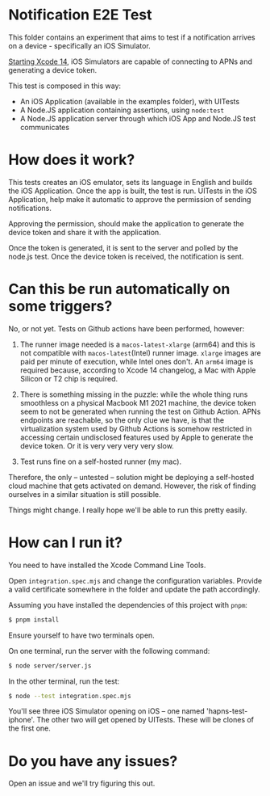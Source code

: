 # Notification E2E Test

This folder contains an experiment that aims to test if a notification arrives on a device - specifically an iOS Simulator.

[Starting Xcode 14](https://developer.apple.com/documentation/xcode-release-notes/xcode-14-release-notes#Simulator), iOS Simulators are capable of connecting to APNs and generating a device token.

This test is composed in this way:

- An iOS Application (available in the examples folder), with UITests
- A Node.JS application containing assertions, using `node:test`
- A Node.JS application server through which iOS App and Node.JS test communicates

# How does it work?

This tests creates an iOS emulator, sets its language in English and builds the iOS Application. Once the app is built, the test is run.
UITests in the iOS Application, help make it automatic to approve the permission of sending notifications.

Approving the permission, should make the application to generate the device token and share it with the application.

Once the token is generated, it is sent to the server and polled by the node.js test. Once the device token is received, the notification is sent.

# Can this be run automatically on some triggers?

No, or not yet.
Tests on Github actions have been performed, however:

1. The runner image needed is a `macos-latest-xlarge` (arm64) and this is not compatible with `macos-latest`(Intel) runner image. `xlarge` images are paid per minute of execution, while Intel ones don't. An `arm64` image is required because, according to Xcode 14 changelog, a Mac with Apple Silicon or T2 chip is required.

2. There is something missing in the puzzle: while the whole thing runs smoothless on a physical Macbook M1 2021 machine, the device token seem to not be generated when running the test on Github Action. APNs endpoints are reachable, so the only clue we have, is that the virtualization system used by Github Actions is somehow restricted in accessing certain undisclosed features used by Apple to generate the device token. Or it is very very very very slow.

3. Test runs fine on a self-hosted runner (my mac).

Therefore, the only – untested – solution might be deploying a self-hosted cloud machine that gets activated on demand. However, the risk of finding ourselves in a similar situation is still possible.

Things might change. I really hope we'll be able to run this pretty easily.

# How can I run it?

You need to have installed the Xcode Command Line Tools.

Open `integration.spec.mjs` and change the configuration variables.
Provide a valid certificate somewhere in the folder and update the path accordingly.

Assuming you have installed the dependencies of this project with `pnpm`:

```sh
$ pnpm install
```

Ensure yourself to have two terminals open.

On one terminal, run the server with the following command:

```sh
$ node server/server.js
```

In the other terminal, run the test:

```sh
$ node --test integration.spec.mjs
```

You'll see three iOS Simulator opening on iOS – one named 'hapns-test-iphone'. The other two will get opened by UITests. These will be clones of the first one.

# Do you have any issues?

Open an issue and we'll try figuring this out.
